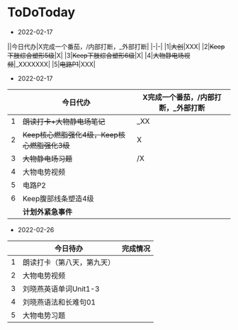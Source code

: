 # ToDoToday

- 2022-02-17

||今日代办|X完成一个番茄，/内部打断，_外部打断|
|-|-|
|1|~~大创~~|XXX|
|2|~~Keep下肢综合塑形5级~~|X|
|3|~~Keep下肢综合塑形6级~~|X|
|4|~~大物静电场视频~~|_XXXXXXX|
|5|~~电路P1~~|XXX|

- 2022-02-17

||今日代办|X完成一个番茄，/内部打断，_外部打断|
|-|-|-|
|1|~~朗读打卡+大物静电场笔记~~|_XX|
|2|~~Keep核心燃脂强化4级，Keep核心燃脂强化3级~~|X|
|3|~~大物静电场习题~~|/X|
|4|大物电势视频||
|5|电路P2||
|6|Keep腹部线条塑造4级||
||**计划外紧急事件**||

- 2022-02-26

|   | 今日待办                   | 完成情况 |
|---|----------------------------|----------|
| 1 | 朗读打卡（第八天，第九天） |          |
| 2 | 大物电势视频               |          |
| 3 | 刘晓燕英语单词Unit1-3      |          |
| 4 | 刘晓燕语法和长难句01       |          |
| 5 | 大物电势习题               |          |
